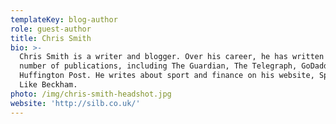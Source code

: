 ```yaml
---
templateKey: blog-author
role: guest-author
title: Chris Smith
bio: >-
  Chris Smith is a writer and blogger. Over his career, he has written for a
  number of publications, including The Guardian, The Telegraph, GoDaddy and The
  Huffington Post. He writes about sport and finance on his website, Spend It
  Like Beckham.
photo: /img/chris-smith-headshot.jpg
website: 'http://silb.co.uk/'
---
```


